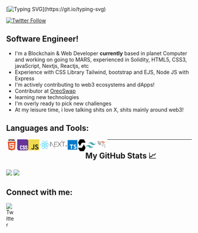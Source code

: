[![Typing SVG](https://readme-typing-svg.herokuapp.com?size=24&width=600&lines=Welcome+To+Chris'+GitHub+Profile!)](https://git.io/typing-svg)

[![Twitter Follow](https://img.shields.io/twitter/follow/ekomdamalu2016?color=1DA1F2&logo=twitter&style=for-the-badge)](https://twitter.com/intent/follow?original_referer=https%3A%2F%2Fgithub.com%2Fekomdamalu2016&screen_name=ekomdamalu2016)


## Software Engineer!

- I'm a Blockchain & Web Developer <b>currently</b> based in planet Computer and working on going to MARS, experienced in Solidity, HTML5, CSS3, javaScript, Nextjs, Reactjs, etc
- Experience with CSS Library Tailwind, bootstrap and EJS, Node JS with Express
- I'm actively contributing to web3 ecosystems and dApps!
- Contributor at <a href="https://github.com/oreoswap">OreoSwap</a>
- learning new technologies 
- I'm overly ready to pick new challenges
- At my leisure time, i love talking shits on X, shits mainly around web3!

## Languages and Tools:

<img align="left" alt="HTML5" width="30px" src="https://raw.githubusercontent.com/github/explore/80688e429a7d4ef2fca1e82350fe8e3517d3494d/topics/html/html.png" />
<img align="left" alt="CSS3" width="30px" src="https://raw.githubusercontent.com/github/explore/80688e429a7d4ef2fca1e82350fe8e3517d3494d/topics/css/css.png" />
<img align="left" alt="JavaScript" width="30px" src="https://raw.githubusercontent.com/github/explore/80688e429a7d4ef2fca1e82350fe8e3517d3494d/topics/javascript/javascript.png" />
<img align="left" alt="React" width="30px" src="https://raw.githubusercontent.com/github/explore/80688e429a7d4ef2fca1e82350fe8e3517d3494d/topics/react/react.png" />
<img align="left" alt="Nextjs" width="45px" src="img/nextjs.svg" />
<img align="left" alt="TypeScript" width="30px" src="img/typescript.png" />
<img align="left" alt="Solidity" width="20px" src="img/solidity.png" />
<img align="left" alt="TailWind Css" width="30px" src="img/tailwind.png" />
<img align="left" alt="Web3 js" width="30px" src="img/web3.png" />

---

## My GitHub Stats &#x1f4c8;

<p>
  <img width="48%" src="https://github-readme-stats.vercel.app/api?username=ekomic&show_icons=true&theme=tokyonight" />
  <img width="48%" src="https://github-readme-streak-stats.herokuapp.com/?user=ekomic&theme=tokyonight" />
</p>

## Connect with me:

[<img align="left" alt="Twitter " width="22px" src="https://cdn.jsdelivr.net/npm/simple-icons@v3/icons/twitter.svg" />][twitter]

[twitter]: https://twitter.com/btcmonie

